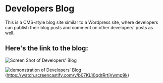 # Developers Blog
This is a CMS-style blog site similar to a Wordpress site, where developers can publish their blog posts and comment on other developers’ posts as well. <br>
## Here's the link to the blog: 


![Screen Shot of Developers' Blog](https://user-images.githubusercontent.com/72582349/152694746-7bbb139a-c5d9-452e-9f30-7dcadbce1513.png)


![demonstration of Developers' Blog](https://watch.screencastify.com/v/b07KL10qdrRrtjVwmp9k)(https://watch.screencastify.com/v/b07KL10qdrRrtjVwmp9k)
